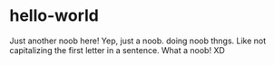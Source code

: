# hello-world
Just another noob here!
Yep, just a noob.
doing noob thngs.
Like not capitalizing the first letter in a sentence.
What a noob! XD
